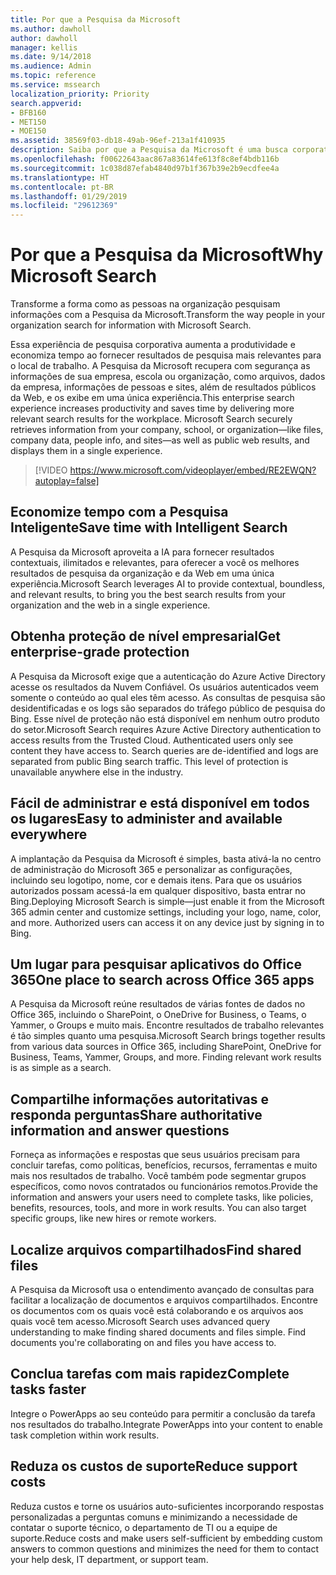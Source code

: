 ```yaml
---
title: Por que a Pesquisa da Microsoft
ms.author: dawholl
author: dawholl
manager: kellis
ms.date: 9/14/2018
ms.audience: Admin
ms.topic: reference
ms.service: mssearch
localization_priority: Priority
search.appverid:
- BFB160
- MET150
- MOE150
ms.assetid: 38569f03-db18-49ab-96ef-213a1f410935
description: Saiba por que a Pesquisa da Microsoft é uma busca corporativa inteligente para o ambiente de trabalho moderno.
ms.openlocfilehash: f00622643aac867a83614fe613f8c8ef4bdb116b
ms.sourcegitcommit: 1c038d87efab4840d97b1f367b39e2b9ecdfee4a
ms.translationtype: HT
ms.contentlocale: pt-BR
ms.lasthandoff: 01/29/2019
ms.locfileid: "29612369"
---
```

# <a name="why-microsoft-search"></a><span data-ttu-id="1baff-103">Por que a Pesquisa da Microsoft</span><span class="sxs-lookup"><span data-stu-id="1baff-103">Why Microsoft Search</span></span>

<span data-ttu-id="1baff-104">Transforme a forma como as pessoas na organização pesquisam informações com a Pesquisa da Microsoft.</span><span class="sxs-lookup"><span data-stu-id="1baff-104">Transform the way people in your organization search for information with Microsoft Search.</span></span> 
  
<span data-ttu-id="1baff-p101">Essa experiência de pesquisa corporativa aumenta a produtividade e economiza tempo ao fornecer resultados de pesquisa mais relevantes para o local de trabalho. A Pesquisa da Microsoft recupera com segurança as informações de sua empresa, escola ou organização, como arquivos, dados da empresa, informações de pessoas e sites, além de resultados públicos da Web, e os exibe em uma única experiência.</span><span class="sxs-lookup"><span data-stu-id="1baff-p101">This enterprise search experience increases productivity and saves time by delivering more relevant search results for the workplace. Microsoft Search securely retrieves information from your company, school, or organization—like files, company data, people info, and sites—as well as public web results, and displays them in a single experience.</span></span>

> [!VIDEO https://www.microsoft.com/videoplayer/embed/RE2EWQN?autoplay=false]
  
## <a name="save-time-with-intelligent-search"></a><span data-ttu-id="1baff-107">Economize tempo com a Pesquisa Inteligente</span><span class="sxs-lookup"><span data-stu-id="1baff-107">Save time with Intelligent Search</span></span>

<span data-ttu-id="1baff-108">A Pesquisa da Microsoft aproveita a IA para fornecer resultados contextuais, ilimitados e relevantes, para oferecer a você os melhores resultados de pesquisa da organização e da Web em uma única experiência.</span><span class="sxs-lookup"><span data-stu-id="1baff-108">Microsoft Search leverages AI to provide contextual, boundless, and relevant results, to bring you the best search results from your organization and the web in a single experience.</span></span>
  
## <a name="get-enterprise-grade-protection"></a><span data-ttu-id="1baff-109">Obtenha proteção de nível empresarial</span><span class="sxs-lookup"><span data-stu-id="1baff-109">Get enterprise-grade protection</span></span>

<span data-ttu-id="1baff-p102">A Pesquisa da Microsoft exige que a autenticação do Azure Active Directory acesse os resultados da Nuvem Confiável. Os usuários autenticados veem somente o conteúdo ao qual eles têm acesso. As consultas de pesquisa são desidentificadas e os logs são separados do tráfego público de pesquisa do Bing. Esse nível de proteção não está disponível em nenhum outro produto do setor.</span><span class="sxs-lookup"><span data-stu-id="1baff-p102">Microsoft Search requires Azure Active Directory authentication to access results from the Trusted Cloud. Authenticated users only see content they have access to. Search queries are de-identified and logs are separated from public Bing search traffic. This level of protection is unavailable anywhere else in the industry.</span></span>
  
## <a name="easy-to-administer-and-available-everywhere"></a><span data-ttu-id="1baff-114">Fácil de administrar e está disponível em todos os lugares</span><span class="sxs-lookup"><span data-stu-id="1baff-114">Easy to administer and available everywhere</span></span>

<span data-ttu-id="1baff-p103">A implantação da Pesquisa da Microsoft é simples, basta ativá-la no centro de administração do Microsoft 365 e personalizar as configurações, incluindo seu logotipo, nome, cor e demais itens. Para que os usuários autorizados possam acessá-la em qualquer dispositivo, basta entrar no Bing.</span><span class="sxs-lookup"><span data-stu-id="1baff-p103">Deploying Microsoft Search is simple—just enable it from the Microsoft 365 admin center and customize settings, including your logo, name, color, and more. Authorized users can access it on any device just by signing in to Bing.</span></span>
  
## <a name="one-place-to-search-across-office-365-apps"></a><span data-ttu-id="1baff-117">Um lugar para pesquisar aplicativos do Office 365</span><span class="sxs-lookup"><span data-stu-id="1baff-117">One place to search across Office 365 apps</span></span>

<span data-ttu-id="1baff-p104">A Pesquisa da Microsoft reúne resultados de várias fontes de dados no Office 365, incluindo o SharePoint, o OneDrive for Business, o Teams, o Yammer, o Groups e muito mais. Encontre resultados de trabalho relevantes é tão simples quanto uma pesquisa.</span><span class="sxs-lookup"><span data-stu-id="1baff-p104">Microsoft Search brings together results from various data sources in Office 365, including SharePoint, OneDrive for Business, Teams, Yammer, Groups, and more. Finding relevant work results is as simple as a search.</span></span>
  
## <a name="share-authoritative-information-and-answer-questions"></a><span data-ttu-id="1baff-120">Compartilhe informações autoritativas e responda perguntas</span><span class="sxs-lookup"><span data-stu-id="1baff-120">Share authoritative information and answer questions</span></span>

<span data-ttu-id="1baff-p105">Forneça as informações e respostas que seus usuários precisam para concluir tarefas, como políticas, benefícios, recursos, ferramentas e muito mais nos resultados de trabalho. Você também pode segmentar grupos específicos, como novos contratados ou funcionários remotos.</span><span class="sxs-lookup"><span data-stu-id="1baff-p105">Provide the information and answers your users need to complete tasks, like policies, benefits, resources, tools, and more in work results. You can also target specific groups, like new hires or remote workers.</span></span>
  
## <a name="find-shared-files"></a><span data-ttu-id="1baff-123">Localize arquivos compartilhados</span><span class="sxs-lookup"><span data-stu-id="1baff-123">Find shared files</span></span>

<span data-ttu-id="1baff-p106">A Pesquisa da Microsoft usa o entendimento avançado de consultas para facilitar a localização de documentos e arquivos compartilhados. Encontre os documentos com os quais você está colaborando e os arquivos aos quais você tem acesso.</span><span class="sxs-lookup"><span data-stu-id="1baff-p106">Microsoft Search uses advanced query understanding to make finding shared documents and files simple. Find documents you're collaborating on and files you have access to.</span></span> 
  
## <a name="complete-tasks-faster"></a><span data-ttu-id="1baff-126">Conclua tarefas com mais rapidez</span><span class="sxs-lookup"><span data-stu-id="1baff-126">Complete tasks faster</span></span>

<span data-ttu-id="1baff-127">Integre o PowerApps ao seu conteúdo para permitir a conclusão da tarefa nos resultados do trabalho.</span><span class="sxs-lookup"><span data-stu-id="1baff-127">Integrate PowerApps into your content to enable task completion within work results.</span></span>
  
## <a name="reduce-support-costs"></a><span data-ttu-id="1baff-128">Reduza os custos de suporte</span><span class="sxs-lookup"><span data-stu-id="1baff-128">Reduce support costs</span></span>

<span data-ttu-id="1baff-129">Reduza custos e torne os usuários auto-suficientes incorporando respostas personalizadas a perguntas comuns e minimizando a necessidade de contatar o suporte técnico, o departamento de TI ou a equipe de suporte.</span><span class="sxs-lookup"><span data-stu-id="1baff-129">Reduce costs and make users self-sufficient by embedding custom answers to common questions and minimizes the need for them to contact your help desk, IT department, or support team.</span></span>
  


